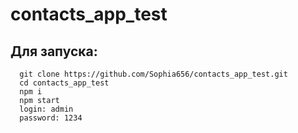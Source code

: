 # contacts_app_test

## Для запуска:
      git clone https://github.com/Sophia656/contacts_app_test.git
      cd contacts_app_test
      npm i
      npm start
      login: admin
      password: 1234
